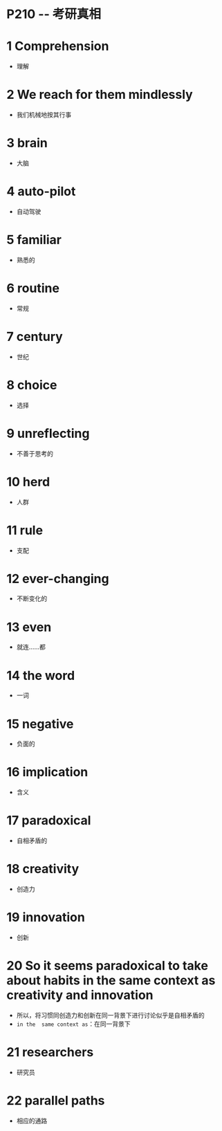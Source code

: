 # P210 -- 考研真相





# 1 Comprehension

* 理解



# 2 We reach for them mindlessly

* 我们机械地按其行事



# 3 brain

* 大脑



# 4 auto-pilot

* 自动驾驶



# 5 familiar

* 熟悉的



# 6 routine

* 常规



# 7 century

* 世纪



# 8 choice

* 选择



# 9 unreflecting

* 不善于思考的



# 10 herd

* 人群



# 11 rule

* 支配



# 12 ever-changing

* 不断变化的



# 13 even

* 就连……都



# 14 the word

* 一词



# 15 negative

* 负面的



# 16 implication

* 含义



# 17 paradoxical

* 自相矛盾的



# 18 creativity

* 创造力



# 19 innovation

* 创新



# 20 So it seems paradoxical to take about habits in the same context as creativity and innovation

* 所以，将习惯同创造力和创新在同一背景下进行讨论似乎是自相矛盾的
* `in the  same context as`：在同一背景下



# 21 researchers

* 研究员



# 22 parallel paths

* 相应的通路



# 



